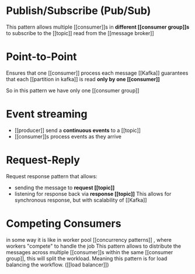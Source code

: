 # Publish/Subscribe (Pub/Sub)
This pattern allows multiple [[consumer]]s in **different [[consumer group]]s** to subscribe to the [[topic]] read from the [[message broker]]


# Point-to-Point
Ensures that one [[consumer]] process each message
[[Kafka]] guarantees that each [[partition in kafka]] is read **only by one [[consumer]]**

So in this pattern we have only one [[consumer group]]


# Event streaming
- [[producer]] send a **continuous events** to a [[topic]]
- [[consumer]]s process events as they arrive

# Request-Reply
Request response pattern that allows:
- sending the message to **request [[topic]]**
- listening for response back via **response [[topic]]**
This allows for synchronous response, but with scalability of [[Kafka]]


# Competing Consumers
in some way it is like in worker pool [[concurrency patterns]] , where workers "compete" to handle the job
This pattern allows to distribute the messages across multiple [[consumer]]s within the same [[consumer group]], this will split the workload.
Meaning this pattern is for load balancing the workflow. ([[load balancer]])